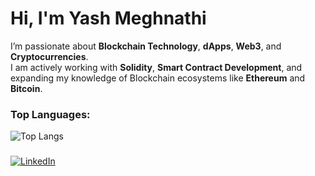 # Hi, I'm Yash Meghnathi 

I’m passionate about **Blockchain Technology**, **dApps**, **Web3**, and **Cryptocurrencies**.  
I am actively working with **Solidity**, **Smart Contract Development**, and expanding my knowledge of Blockchain ecosystems like **Ethereum** and **Bitcoin**.

###  Top Languages:
![Top Langs](https://github-readme-stats.vercel.app/api/top-langs/?username=YashMeghnathi&layout=compact)

### 
[![LinkedIn](https://img.shields.io/badge/LinkedIn-0A66C2?style=flat&logo=linkedin&logoColor=white)](https://www.linkedin.com/in/yashmeghnathi/)
